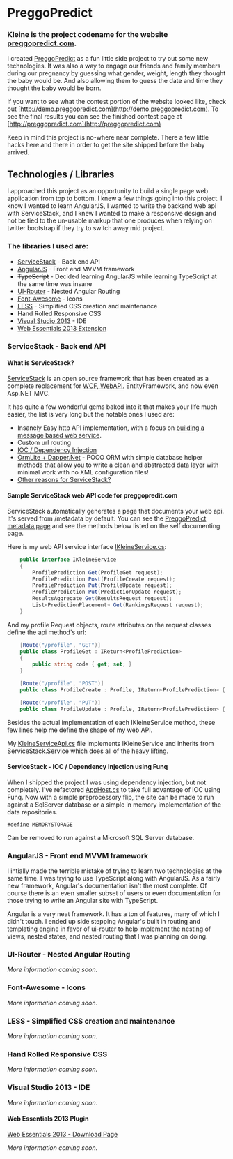 # PreggoPredict

### Kleine is the project codename for the website [preggopredict.com](http://preggopredict.com).

I created [PreggoPredict](http://preggopredict.com) as a fun little side project to try out some new technologies. It was also a way to engage our friends and family members during our pregnancy by guessing what gender, weight, length they thought the baby would be. And also allowing them to guess the date and time they thought the baby would be born.

If you want to see what the contest portion of the website looked like, check out [http://demo.preggopredict.com](http://demo.preggopredict.com). To see the final results you can see the finished contest page at [http://preggopredict.com](http://preggopredict.com)

Keep in mind this project is no-where near complete. There a few little hacks here and there in order to get the site shipped before the baby arrived.

## Technologies / Libraries 
I approached this project as an opportunity to build a single page web application from top to bottom. I knew a few things going into this project. I know I wanted to learn AngularJS, I wanted to write the backend web api with ServiceStack, and I knew I wanted to make a responsive design and not be tied to the un-usable markup that one produces when relying on twitter bootstrap if they try to switch away mid project.

### The libraries I used are:
 - [ServiceStack](https://servicestack.net/) - Back end API
 - [AngularJS](http://angularjs.org/) - Front end MVVM framework
 - ~~TypeScript~~ - Decided learning AngularJS while learning TypeScript at the same time was insane
 - [UI-Router](https://github.com/angular-ui/ui-router) - Nested Angular Routing
 - [Font-Awesome](http://fortawesome.github.io/Font-Awesome/) - Icons
 - [LESS](http://lesscss.org/) - Simplified CSS creation and maintenance
 - Hand Rolled Responsive CSS
 - [Visual Studio 2013](http://visualstudio.com/) - IDE
  - [Web Essentials 2013 Extension](http://vswebessentials.com/)

### ServiceStack - Back end API

#### What is ServiceStack? 
[ServiceStack](https://servicestack.net/) is an open source framework that has been created as a complete replacement for [WCF, WebAPI.](http://stackoverflow.com/questions/15927475/servicestack-request-dto-design/15941229#15941229) EntityFramework, and now even Asp.NET MVC. 

It has quite a few wonderful gems baked into it that makes your life much easier, the list is very long but the notable ones I used are:
- Insanely Easy http API implementation, with a focus on [building a message based web service](https://github.com/ServiceStack/ServiceStack/wiki/What-is-a-message-based-web-service%3F).
- Custom url routing
- [IOC / Dependency Injection](https://github.com/ServiceStack/ServiceStack/wiki/The-IoC-container)
- [OrmLite + Dapper.Net](https://github.com/ServiceStack/ServiceStack.OrmLite) - POCO ORM with simple database helper methods that allow you to write a clean and abstracted data layer with minimal work with no XML configuration files!
- [Other reasons for ServiceStack?](https://github.com/ServiceStack/ServiceStack/wiki/Why-Servicestack)	

#### Sample ServiceStack web API code for preggopredit.com
ServiceStack automatically generates a page that documents your web api. It's served from /metadata by default. You can see the [PreggoPredict metadata page](http://preggopredict.com/api/metadata) and see the methods below listed on the self documenting page.

Here is my web API service interface [IKleineService.cs](/src/Kleine/Services/IKleineService.cs):

```csharp
    public interface IKleineService
    {
        ProfilePrediction Get(ProfileGet request);
        ProfilePrediction Post(ProfileCreate request);
        ProfilePrediction Put(ProfileUpdate request);
        ProfilePrediction Put(PredictionUpdate request);
        ResultsAggregate Get(ResultsRequest request);
        List<PredictionPlacement> Get(RankingsRequest request);
    }
```	

And my profile Request objects, route attributes on the request classes define the api method's url:

```csharp
    [Route("/profile", "GET")]
    public class ProfileGet : IReturn<ProfilePrediction>
    {
        public string code { get; set; }
    }

    [Route("/profile", "POST")]
    public class ProfileCreate : Profile, IReturn<ProfilePrediction> { }

    [Route("/profile", "PUT")]
    public class ProfileUpdate : Profile, IReturn<ProfilePrediction> { }    	
```

Besides the actual implementation of each IKleineService method, these few lines help me define the shape of my web API.

My [KleineServiceApi.cs](/src/Kleine.Services/KleineServiceApi.cs) file implements IKleineService and inherits from ServiceStack.Service which does all of the heavy lifting.

#### ServiceStack - IOC / Dependency Injection using Funq
When I shipped the project I was using dependency injection, but not completely. I've refactored [AppHost.cs](/src/Kleine.Website/AppHost.cs) to take full advantage of IOC using Funq. Now with a simple preprocessory flip, the site can be made to run against a SqlServer database or a simple in memory implementation of the data repositories.

    #define MEMORYSTORAGE

Can be removed to run against a Microsoft SQL Server database.

### AngularJS - Front end MVVM framework
I intially made the terrible mistake of trying to learn two technologies at the same time. I was trying to use TypeScript along with AngularJS. As a fairly new framework, Angular's documentation isn't the most complete. Of course there is an even smaller subset of users or even documentation for those trying to write an Angular site with TypeScript.

Angular is a very neat framework. It has a ton of features, many of which I didn't touch. I ended up side stepping Angular's built in routing and templating engine in favor of ui-router to help implement the nesting of views, nested states, and nested routing that I was planning on doing.

### UI-Router - Nested Angular Routing
_More information coming soon._

### Font-Awesome - Icons
_More information coming soon._

### LESS - Simplified CSS creation and maintenance
_More information coming soon._

### Hand Rolled Responsive CSS
_More information coming soon._

### Visual Studio 2013 - IDE
_More information coming soon._

#### Web Essentials 2013 Plugin
[Web Essentials 2013 - Download Page](http://visualstudiogallery.msdn.microsoft.com/56633663-6799-41d7-9df7-0f2a504ca361)

_More information coming soon._
